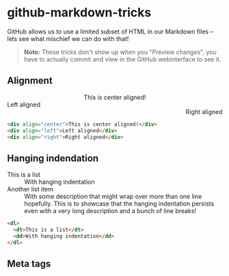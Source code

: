 # github-markdown-tricks

GitHub allows us to use a limited subset of HTML in our Markdown files – lets see what mischief we can do with that!

> **Note:** These tricks don't show up when you "Preview changes", you have to actually commit and view in the GitHub webinterface to see it.

## Alignment

<div align="center">This is center aligned!</div>
<div align="left">Left aligned</div>
<div align="right">Right aligned</div>

```HTML
<div align="center">This is center aligned!</div>
<div align="left">Left aligned</div>
<div align="right">Right aligned</div>
```

## Hanging indendation

<dl>
  <dt>This is a list</dt>
  <dd>With hanging indentation</dd>
  
  <dt>Another list item</dt>
  <dd>With some description that might wrap over more than one line hopefully. This is to showcase that the hanging indentation persists even with a very long description and a bunch of line breaks!</dd>
</dl>

```HTML
<dl>
  <dt>This is a list</dt>
  <dd>With hanging indentation</dd>
</dl>
```

## Meta tags

<meta name="twitter:card" content="summary_large_image">
<meta name="twitter:creator" content="@mxstbr">
<meta name="twitter:title" content="GitHub Markdown Tricks">
<meta name="twitter:description" content="A repo full of tricks you can use in your projects README on GitHub.">
<meta name="twitter:image" content="http://graphics8.nytimes.com/images/2012/02/19/us/19whitney-span/19whitney-span-articleLarge.jpg">

